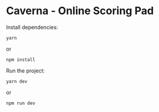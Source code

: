 # Caverna - Online Scoring Pad

Install dependencies:

```
yarn
```

or

```
npm install
```

Run the project:

```
yarn dev
```

or

```
npm run dev
```
